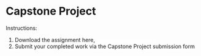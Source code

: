 # Capstone Project

Instructions:
1. Download the assignment here,
<a style="color:white;" target="_blank" href="https://github.com/danyentezari/bignumber-material/blob/master/SPML%20Dubai/mod9/capstone-project.ipynb">capstone-project.ipynb</a>
2. Submit your completed work via the Capstone Project submission form 